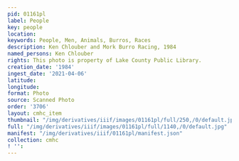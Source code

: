 ```yaml
---
pid: 01161pl
label: People
key: people
location: 
keywords: People, Men, Animals, Burros, Races
description: Ken Chlouber and Mork Burro Racing, 1984
named_persons: Ken Chlouber
rights: This photo is property of Lake County Public Library.
creation_date: '1984'
ingest_date: '2021-04-06'
latitude: 
longitude: 
format: Photo
source: Scanned Photo
order: '3706'
layout: cmhc_item
thumbnail: "/img/derivatives/iiif/images/01161pl/full/250,/0/default.jpg"
full: "/img/derivatives/iiif/images/01161pl/full/1140,/0/default.jpg"
manifest: "/img/derivatives/iiif/01161pl/manifest.json"
collection: cmhc
! '': 
---
```

